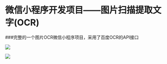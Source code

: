 # 微信小程序开发项目——图片扫描提取文字(OCR)

###完整的一个图片OCR微信小程序项目，采用了百度OCR的API接口




![](https://github.com/zhijieeeeee/wechat_ocr/blob/master/screenshot/8cm.ipg)

![](https://github.com/zhijieeeeee/wechat_ocr/blob/master/screenshot/1.jpg)